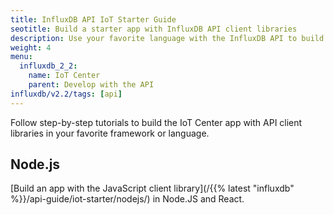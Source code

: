 ```yaml
---
title: InfluxDB API IoT Starter Guide
seotitle: Build a starter app with InfluxDB API client libraries
description: Use your favorite language with the InfluxDB API to build the IoT Center.
weight: 4
menu:
  influxdb_2_2:
    name: IoT Center
    parent: Develop with the API
influxdb/v2.2/tags: [api]
---
```


Follow step-by-step tutorials to build the IoT Center app with API client
libraries in your favorite framework or language.

## Node.js

[Build an app with the JavaScript client library](/{{% latest "influxdb" %}}/api-guide/iot-starter/nodejs/)
in Node.JS and React.
